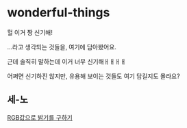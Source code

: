 # wonderful-things
헐 이거 짱 신기해!

...라고 생각되는 것들을, 여기에 담아봤어요.

근데 솔직히 말하는데 이거 너무 신기해ㅐㅐㅐㅐ

어쩌면 신기하진 않지만, 유용해 보이는 것들도 여기 담길지도 몰라요?

## 세-노
[RGB값으로 밝기를 구하기](http://stackoverflow.com/questions/596216/formula-to-determine-brightness-of-rgb-color)

